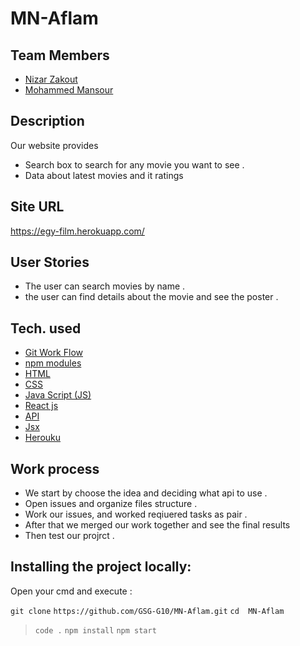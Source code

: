 # MN-Aflam

## Team Members
* [Nizar Zakout](https://github.com/Nizar7zak)
* [Mohammed Mansour](https://github.com/M7Mansour)


## Description
Our website provides 
* Search box to search for any movie you want to see . 
* Data about latest movies and it ratings
## Site URL
https://egy-film.herokuapp.com/

## User Stories
* The user can search movies by name .
* the user can find details about the movie and see the poster . 


## Tech. used
* [Git Work Flow]()
* [npm modules]()
* [HTML]()
* [CSS]()
* [Java Script (JS)]()
* [React js]()
* [API]()
* [Jsx]()
* [Herouku]()

## Work process
- We start by choose the idea and deciding what api to use .
- Open issues and organize files structure .
- Work our issues, and worked reqiuered tasks as pair .
- After that we merged our work together and see the final results
- Then test our projrct . 


## Installing the project locally:
Open your cmd and execute : 

 ```git clone``` ```https://github.com/GSG-G10/MN-Aflam.git```
```cd  MN-Aflam```
> ``` code . ```
> ```npm install```
> ```npm start```
